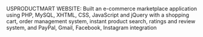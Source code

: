 USPRODUCTMART WEBSITE: 
Built an e-commerce marketplace application using PHP, MySQL, XHTML, CSS, JavaScript and jQuery with a shopping cart, order management system, instant product search, ratings and review system, and PayPal, Gmail, Facebook, Instagram integration
